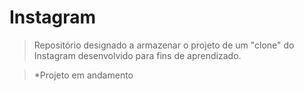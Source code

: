 # Instagram

>Repositório designado a armazenar o projeto de um "clone" do Instagram desenvolvido para fins de aprendizado.

>*Projeto em andamento

